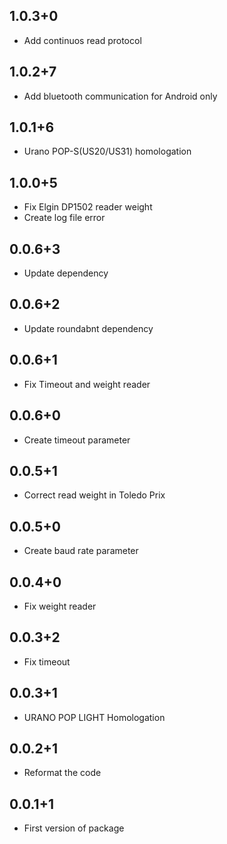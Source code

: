 ## 1.0.3+0
* Add continuos read protocol

## 1.0.2+7
* Add bluetooth communication for Android only

## 1.0.1+6
* Urano POP-S(US20/US31) homologation

## 1.0.0+5
* Fix Elgin DP1502 reader weight
* Create log file error

## 0.0.6+3
* Update dependency

## 0.0.6+2
* Update roundabnt dependency

## 0.0.6+1
* Fix Timeout and weight reader 
 
## 0.0.6+0
* Create timeout parameter

## 0.0.5+1
* Correct read weight in Toledo Prix

## 0.0.5+0
* Create baud rate parameter

## 0.0.4+0
* Fix weight reader

## 0.0.3+2
* Fix timeout 

## 0.0.3+1
* URANO POP LIGHT Homologation 

## 0.0.2+1
* Reformat the code

## 0.0.1+1
* First version of package